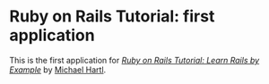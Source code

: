 # Ruby on Rails Tutorial: first application 
This is the first application for 
[*Ruby on Rails Tutorial: Learn Rails by Example*](http://www.railstutorial.org/) 
by [Michael Hartl](http://www.michaelhartl.com/).